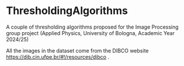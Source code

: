 # ThresholdingAlgorithms
A couple of thresholding algorithms proposed for the Image Processing group project (Applied Physics, University of Bologna, Academic Year 2024/25)

All the images in the dataset come from the DIBCO website https://dib.cin.ufpe.br/#!/resources/dibco .
